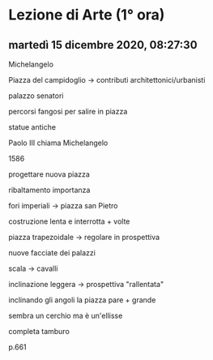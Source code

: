 # Lezione di Arte (1° ora)

## martedì 15 dicembre 2020, 08:27:30

Michelangelo

Piazza del campidoglio -> contributi architettonici/urbanisti

palazzo senatori

percorsi fangosi per salire  in piazza 

statue antiche

Paolo III chiama Michelangelo 

1586

progettare nuova piazza

ribaltamento importanza

fori imperiali -> piazza san Pietro

costruzione lenta e interrotta + volte

piazza trapezoidale  -> regolare in prospettiva

nuove facciate dei palazzi

scala -> cavalli 

inclinazione leggera -> prospettiva "rallentata" 

inclinando gli angoli la piazza pare + grande

sembra un cerchio ma è un'ellisse

completa tamburo

p.661